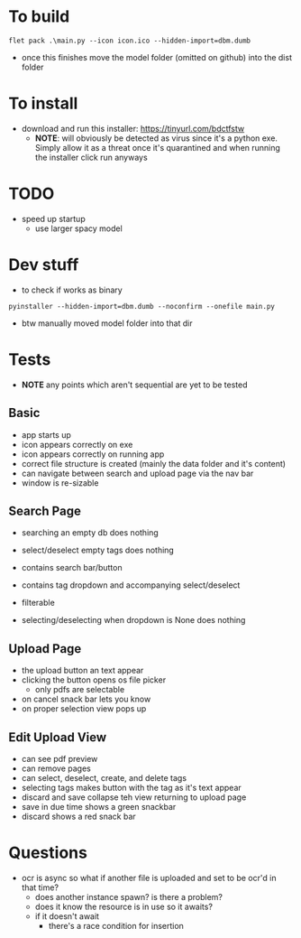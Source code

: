 # To build

```
flet pack .\main.py --icon icon.ico --hidden-import=dbm.dumb
```
- once this finishes move the model folder (omitted on github) into the dist folder

# To install
<!-- need to update link when new version compiles -->
- download and run this installer: https://tinyurl.com/bdctfstw
    - **NOTE**: will obviously be detected as virus since it's a python exe. Simply allow it as a threat once it's quarantined and when running the installer click run anyways

# TODO
- speed up startup
    - use larger spacy model

# Dev stuff
- to check if works as binary
```
pyinstaller --hidden-import=dbm.dumb --noconfirm --onefile main.py
```
- btw manually moved model folder into that dir

# Tests
- **NOTE** any points which aren't sequential are yet to be tested

## Basic
- app starts up
- icon appears correctly on exe
- icon appears correctly on running app
- correct file structure is created (mainly the data folder and it's content)
- can navigate between search and upload page via the nav bar
- window is re-sizable

## Search Page
- searching an empty db does nothing
- select/deselect empty tags does nothing
- contains search bar/button
- contains tag dropdown and accompanying select/deselect

- filterable
- selecting/deselecting when dropdown is None does nothing

## Upload Page
- the upload button an text appear
- clicking the button opens os file picker
    - only pdfs are selectable
- on cancel snack bar lets you know
- on proper selection view pops up

## Edit Upload View
- can see pdf preview
- can remove pages
- can select, deselect, create, and delete tags
- selecting tags makes button with the tag as it's text appear
- discard and save collapse teh view returning to upload page
- save in due time shows a green snackbar
- discard shows a red snack bar

# Questions
- ocr is async so what if another file is uploaded and set to be ocr'd in that time?
    - does another instance spawn? is there a problem?
    - does it know the resource is in use so it awaits?
    - if it doesn't await
        - there's a race condition for insertion

<!-- i have a function that setups up the layout for a page in my app. One element in the layout is the save button whose callback does some io then calls an async function that uses a model. The result if the async function is used to insert into a database. To be clear everything is syncronous except for the async function my callback uses. It's this way because teh model may take time to give a result but the user doesn't need to know that and have a slow experience. But since this allows the user to continue using the app, what happens if they click the save button again before teh model is finished or the database is written to? Does it wait for the resources or do i have a race condition? -->